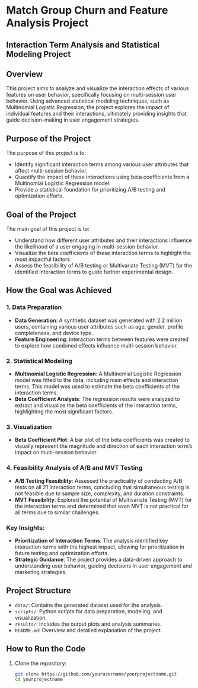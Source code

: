# Match Group Churn and Feature Analysis Project
## Interaction Term Analysis and Statistical Modeling Project

## Overview

This project aims to analyze and visualize the interaction effects of various features on user behavior, specifically focusing on multi-session user behavior. Using advanced statistical modeling techniques, such as Multinomial Logistic Regression, the project explores the impact of individual features and their interactions, ultimately providing insights that guide decision-making in user engagement strategies.

## Purpose of the Project

The purpose of this project is to:
- Identify significant interaction terms among various user attributes that affect multi-session behavior.
- Quantify the impact of these interactions using beta coefficients from a Multinomial Logistic Regression model.
- Provide a statistical foundation for prioritizing A/B testing and optimization efforts.

## Goal of the Project

The main goal of this project is to:
- Understand how different user attributes and their interactions influence the likelihood of a user engaging in multi-session behavior.
- Visualize the beta coefficients of these interaction terms to highlight the most impactful factors.
- Assess the feasibility of A/B testing or Multivariate Testing (MVT) for the identified interaction terms to guide further experimental design.

## How the Goal was Achieved

### 1. Data Preparation
- **Data Generation**: A synthetic dataset was generated with 2.2 million users, containing various user attributes such as age, gender, profile completeness, and device type.
- **Feature Engineering**: Interaction terms between features were created to explore how combined effects influence multi-session behavior.

### 2. Statistical Modeling
- **Multinomial Logistic Regression**: A Multinomial Logistic Regression model was fitted to the data, including main effects and interaction terms. This model was used to estimate the beta coefficients of the interaction terms.
- **Beta Coefficient Analysis**: The regression results were analyzed to extract and visualize the beta coefficients of the interaction terms, highlighting the most significant factors.

### 3. Visualization
- **Beta Coefficient Plot**: A bar plot of the beta coefficients was created to visually represent the magnitude and direction of each interaction term’s impact on multi-session behavior.

### 4. Feasibility Analysis of A/B and MVT Testing
- **A/B Testing Feasibility**: Assessed the practicality of conducting A/B tests on all 21 interaction terms, concluding that simultaneous testing is not feasible due to sample size, complexity, and duration constraints.
- **MVT Feasibility**: Explored the potential of Multivariate Testing (MVT) for the interaction terms and determined that even MVT is not practical for all terms due to similar challenges.

### Key Insights:
- **Prioritization of Interaction Terms**: The analysis identified key interaction terms with the highest impact, allowing for prioritization in future testing and optimization efforts.
- **Strategic Guidance**: The project provides a data-driven approach to understanding user behavior, guiding decisions in user engagement and marketing strategies.

## Project Structure

- `data/`: Contains the generated dataset used for the analysis.
- `scripts/`: Python scripts for data preparation, modeling, and visualization.
- `results/`: Includes the output plots and analysis summaries.
- `README.md`: Overview and detailed explanation of the project.

## How to Run the Code

1. Clone the repository:
   ```bash
   git clone https://github.com/yourusername/yourprojectname.git
   cd yourprojectname

